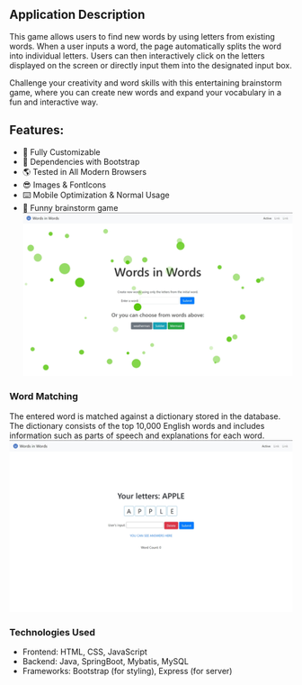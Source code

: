 ## Application Description

This game allows users to find new words by using letters from existing words. When a user inputs a word, the page automatically splits the word into individual letters. Users can then interactively click on the letters displayed on the screen or directly input them into the designated input box.

Challenge your creativity and word skills with this entertaining brainstorm game, where you can create new words and expand your vocabulary in a fun and interactive way.

## Features:
- 🔧 Fully Customizable
- 💪 Dependencies with Bootstrap
- 🌎 Tested in All Modern Browsers
- 😎 Images & FontIcons
- ⌨️ Mobile Optimization & Normal Usage
- 🔎 Funny brainstorm game
![index](image/index.png)
### Word Matching

The entered word is matched against a dictionary stored in the database. The dictionary consists of the top 10,000 English words and includes information such as parts of speech and explanations for each word.
![main](image/main.png)

### Technologies Used
- Frontend: HTML, CSS, JavaScript
- Backend: Java, SpringBoot, Mybatis, MySQL
- Frameworks: Bootstrap (for styling), Express (for server)

